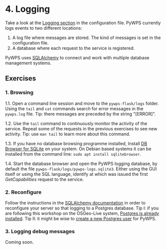 # 4. Logging

Take a look at the [Logging section](http://pywps.readthedocs.io/en/latest/configuration.html#logging)
in the configuration file. PyWPS currently logs events to two different 
locations:
1. A log file where messages are stored. The kind of messages is set in the 
configuration file.
2. A database where each request to the service is registered. 

PyWPS uses [SQLAlchemy](http://www.sqlalchemy.org/) to connect and work with 
multiple database management systems.

## Exercises

### 1. Browsing

1.1. Open a command line session and move to the `pywps-flask/logs` folder.
Using the `tail` and `cat` commands search for error messages in the 
`pywps.log` file. Tip: there messages are preceded by the string "[ERROR]".

1.2. Use the `tail` command to continuously monitor the activity of the service. 
Repeat some of the requests in the previous exercises to see new activity. Tip:
use `man tail` to learn more about this command.

1.3. If you have no database browsing programme installed, Install [DB Browser 
for SQLite](http://sqlitebrowser.org/) on your system. On Debian based systems
it can be installed from the command line: 
`sudo apt install sqlitebrowser`.

1.4. Start the database browser and open the PyWPS logging database, by default
the file `pywps-flask/logs/pywps-logs.sqlite3`. Either using the GUI itself or
using the SQL language, identify at which was issued the first *GetCapabilities*
request to the service. 

### 2. Reconfigure

Follow the instructions in the [SQLAlchemy documentation](http://docs.sqlalchemy.org/en/latest/dialects/postgresql.html?highlight=postgres#module-sqlalchemy.dialects.postgresql.psycopg2) 
in order to reconfigure your server so that logging to a Postgres database. 
Tip I: if you are following this workshop on the OSGeo-Live system, [Postgres is 
already installed](https://live.osgeo.org/en/overview/postgis_overview.html).
Tip II: it might be wise to [create a new Postgres user](https://www.postgresql.org/docs/8.0/static/sql-createuser.html) 
for PyWPS.

### 3. Logging debug messages

Coming soon.